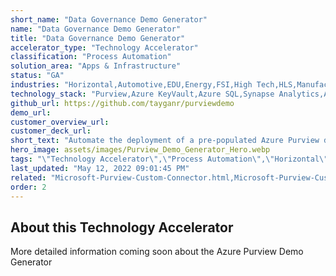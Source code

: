 ```yaml
---
short_name: "Data Governance Demo Generator"
name: "Data Governance Demo Generator"
title: "Data Governance Demo Generator"
accelerator_type: "Technology Accelerator"
classification: "Process Automation"
solution_area: "Apps & Infrastructure"
status: "GA"
industries: "Horizontal,Automotive,EDU,Energy,FSI,High Tech,HLS,Manufacturing,Media and Entertainment,Professional Services,Retail,SLG"
technology_stack: "Purview,Azure KeyVault,Azure SQL,Synapse Analytics,Azure Storage"
github_url: https://github.com/tayganr/purviewdemo
demo_url: 
customer_overview_url: 
customer_deck_url: 
short_text: "Automate the deployment of a pre-populated Azure Purview demo environment."
hero_image: assets/images/Purview_Demo_Generator_Hero.webp
tags: "\"Technology Accelerator\",\"Process Automation\",\"Horizontal\",\"Automotive\",\"EDU\",\"Energy\",\"FSI\",\"High Tech\",\"HLS\",\"Manufacturing\",\"Media and Entertainment\",\"Professional Services\",\"Retail\",\"SLG\",\"Purview\",\"Azure KeyVault\",\"Azure SQL\",\"Synapse Analytics\",\"Azure Storage\",\"Apps & Infrastructure\",\"GA\""
last_updated: "May 12, 2022 09:01:45 PM"
related: "Microsoft-Purview-Custom-Connector.html,Microsoft-Purview-Custom-Types-Tool.html,Microsoft-Purview-ML-Lineage.html,Microsoft-Purview-Workshop.html"
order: 2
---
```

## About this Technology Accelerator

More detailed information coming soon about the Azure Purview Demo Generator
